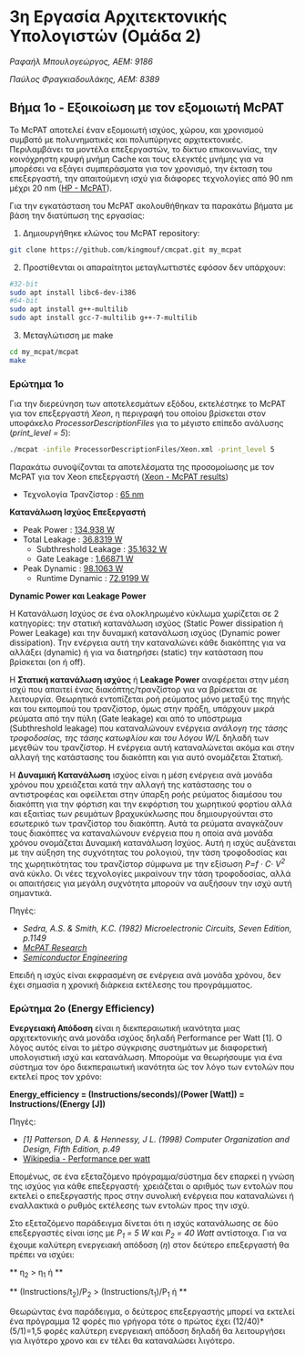 # 3η Εργασία Αρχιτεκτονικής Υπολογιστών (Ομάδα 2)

_Ραφαήλ Μπουλογεώργος, ΑΕΜ: 9186_

_Παύλος Φραγκιαδουλάκης, ΑΕΜ: 8389_

## Βήμα 1ο - Εξοικοίωση με τον εξομοιωτή McPAT

Το McPAT αποτελεί έναν εξομοιωτή ισχύος, χώρου, και χρονισμού συμβατό με πολυνηματικές και πολυπύρηνες αρχιτεκτονικές. Περιλαμβάνει τα μοντέλα επεξεργαστών, το δίκτυο επικοινωνίας, την κοινόχρηστη κρυφή μνήμη Cache και τους ελεγκτές μνήμης για να μπορέσει να εξάγει συμπεράσματα για τον χρονισμό, την έκταση του επεξεργαστή, την απαιτούμενη ισχύ για διάφορες τεχνολογίες από 90 nm μέχρι 20 nm ([HP - McPAT](https://www.hpl.hp.com/research/mcpat/)).

Για την εγκατάσταση του McPAT ακολουθήθηκαν τα παρακάτω βήματα με βάση την διατύπωση της εργασίας:
1. Δημιουργήθηκε κλώνος του McPAT repository:

```bash
git clone https://github.com/kingmouf/cmcpat.git my_mcpat
```
2. Προστίθενται οι απαραίτητοι μεταγλωττιστές εφόσον δεν υπάρχουν:

```bash
#32-bit
sudo apt install libc6-dev-i386
#64-bit
sudo apt install g++-multilib
sudo apt install gcc-7-multilib g++-7-multilib
```
3. Μεταγλώτισση με make
```bash
cd my_mcpat/mcpat
make
```

### Ερώτημα 1ο

Για την διερεύνηση των αποτελεσμάτων εξόδου, εκτελέστηκε το McPAT για τον επεξεργαστή *Xeon*, η περιγραφή του οποίου βρίσκεται στον υποφάκελο *ProcessorDescriptionFiles* για το μέγιστο επίπεδο ανάλυσης (*print_level = 5*):
```bash
./mcpat -infile ProcessorDescriptionFiles/Xeon.xml -print_level 5
```
Παρακάτω συνοψίζονται τα αποτελέσματα της προσομοίωσης με τον McPAT για τον Xeon επεξεργαστή ([Xeon - McPAT results](/src/McPAT_output/Xeon.txt))

- Τεχνολογία Τρανζίστορ : [65 nm](/src/McPAT/Xeon.txt#L6)

**Κατανάλωση Ισχύος Επεξεργαστή**
- Peak Power            : [134.938 W](/src/McPAT_output/Xeon.txt#L14)
- Total Leakage         : [36.8319 W](/src/McPAT_output/Xeon.txt#L15)
  - Subthreshold Leakage  : [35.1632 W](/src/McPAT_output/Xeon.txt#L17)
  - Gate Leakage          : [1.66871 W](/src/McPAT_output/Xeon.txt#L19)
- Peak Dynamic          : [98.1063 W](/src/McPAT_output/Xeon.txt#L16)
  - Runtime Dynamic     : [72.9199 W](/src/McPAT_output/Xeon.txt#L20)

**Dynamic Power και Leakage Power**

Η Κατανάλωση Ισχύος σε ένα ολοκληρωμένο κύκλωμα χωρίζεται σε 2 κατηγορίες: την στατική κατανάλωση ισχύος (Static Power dissipation ή Power Leakage) και την δυναμική κατανάλωση ισχύος (Dynamic power dissipation). Την ενέργεια αυτή την καταναλώνει κάθε διακόπτης για να αλλάξει (dynamic) ή για να διατηρήσει (static) την κατάσταση που βρίσκεται (on ή off).

Η **Στατική κατανάλωση ισχύος** ή **Leakage Power** αναφέρεται στην μέση ισχύ που απαιτεί ένας διακόπτης/τρανζίστορ για να βρίσκεται σε λειτουργία. Θεωρητικά εντοπίζεται ροή ρεύματος μόνο μεταξύ της πηγής και του εκπομπού του τρανζίστορ, όμως στην πράξη, υπάρχουν μικρά ρεύματα από την πύλη (Gate leakage) και από το υπόστρωμα (Subthreshold leakage) που καταναλώνουν ενέργεια *ανάλογη της τάσης τροφοδοσίας, της τάσης κατωφλίου και του λόγου W/L* δηλαδή των μεγεθών του τρανζίστορ. Η ενέργεια αυτή καταναλώνεται ακόμα και στην αλλαγή της κατάστασης του διακόπτη και για αυτό ονομάζεται Στατική.  

Η **Δυναμική Κατανάλωση** ισχύος είναι η μέση ενέργεια ανά μονάδα χρόνου που χρειάζεται κατά την αλλαγή της κατάστασης του ο αντιστροφέας και οφείλεται στην ύπαρξη ροής ρεύματος διαμέσου του διακόπτη για την φόρτιση και την εκφόρτιση του χωρητικού φορτίου αλλά και εξαιτίας των ρευμάτων βραχυκύκλωσης που δημιουργούνται στο εσωτερικό των τρανζίστορ του διακόπτη. Αυτά τα ρεύματα αναγκάζουν τους διακόπτες να καταναλώνουν ενέργεια που η οποία ανά μονάδα χρόνου ονομάζεται Δυναμική κατανάλωση Ισχύος. Αυτή η ισχύς αυξάνεται με την αύξηση της συχνότητας του ρολογιού, την τάση τροφοδοσίας και της χωρητικότητας του τρανζίστορ σύμφωνα με την εξίσωση *P=f · C· V<sup>2</sup>* ανά κύκλο. Οι νέες τεχνολογίες μικραίνουν την τάση τροφοδοσίας, αλλά οι απαιτήσεις για μεγάλη συχνότητα μπορούν να αυξήσουν την ισχύ αυτή σημαντικά.

Πηγές:
- *Sedra, A.S. & Smith, K.C. (1982) Microelectronic Circuits, Seven Edition, p.1149*
- *[McPAT Research](https://www.hpl.hp.com/research/mcpat/micro09.pdf)*
- *[Semiconductor Engineering](https://semiengineering.com/knowledge_centers/low-power/low-power-design/power-consumption/)*

Επειδή η ισχύς είναι εκφρασμένη σε ενέργεια ανά μονάδα χρόνου, δεν έχει σημασία η χρονική διάρκεια εκτέλεσης του προγράμματος.

### Ερώτημα 2ο (Energy Efficiency)
**Ενεργειακή Απόδοση** είναι η διεκπεραιωτική ικανότητα μιας αρχιτεκτονικής ανά μονάδα ισχύος δηλαδή Performance per Watt [1]. Ο λόγος αυτός είναι το μέτρο σύγκρισης συστημάτων με διαφορετική υπολογιστική ισχύ και κατανάλωση. Μπορούμε να θεωρήσουμε για ένα σύστημα τον όρο διεκπεραιωτική ικανότητα ώς τον λόγο των εντολών που εκτελεί προς τον χρόνο:

**Energy_efficiency = (Instructions/seconds)/(Power [Watt]) = Instructions/(Energy [J])**

Πηγές:
- *[1] Patterson, D A. & Hennessy, J L. (1998) Computer Organization and Design, Fifth Edition, p.49*
- [Wikipedia - Performance per watt](https://en.wikipedia.org/wiki/Performance_per_watt)

Επομένως, σε ένα εξεταζόμενο πρόγραμμα/σύστημα δεν επαρκεί η γνώση της ισχύος για κάθε επεξεργαστή· χρειάζεται ο αριθμός των εντολών που εκτελεί ο επεξεργαστής προς στην συνολική ενέργεια που καταναλώνει ή εναλλακτικά ο ρυθμός εκτέλεσης των εντολών προς την ισχύ.

Στο εξεταζόμενο παράδειγμα δίνεται ότι η ισχύς κατανάλωσης σε δύο επεξεργαστές είναι ίσης με *P<sub>1</sub> = 5 W* και *P<sub>2</sub> = 40 Watt* αντίστοιχα. Για να έχουμε καλύτερη ενεργειακή απόδοση (*η*) στον δεύτερο επεξεργαστή θα πρέπει να ισχύει:

** η<sub>2</sub> > η<sub>1</sub> ή **

** (Instructions/t<sub>2</sub>)/P<sub>2</sub> > (Instructions/t<sub>1</sub>)/P<sub>1</sub> ή **



Θεωρώντας ένα παράδειγμα, ο δεύτερος επεξεργαστής μπορεί να εκτελεί ένα πρόγραμμα 12 φορές πιο γρήγορα τότε ο πρώτος έχει (12/40)*(5/1)=1,5 φορές καλύτερη ενεργειακή απόδοση δηλαδή θα λειτουργήσει για λιγότερο χρονο και εν τέλει θα καταναλώσει λιγότερο.
